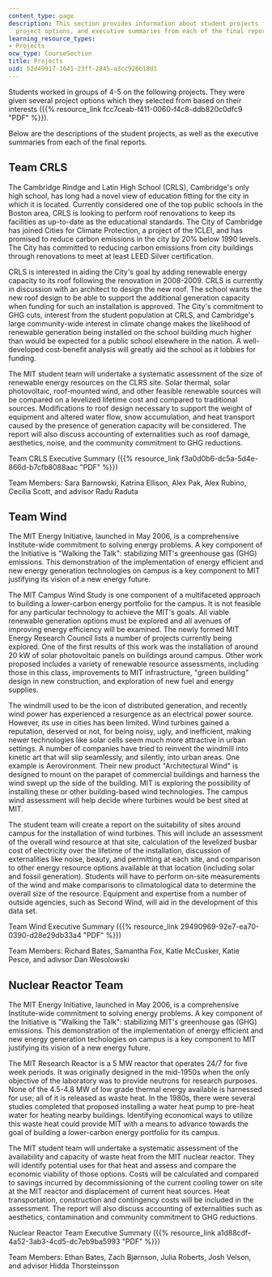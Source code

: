 ```yaml
---
content_type: page
description: This section provides information about student projects for the course,
  project options, and executive summaries from each of the final reports.
learning_resource_types:
- Projects
ocw_type: CourseSection
title: Projects
uid: 52d49917-1041-23ff-2845-a3cc926b18d1
---
```


Students worked in groups of 4-5 on the following projects. They were given several project options which they selected from based on their interests ({{% resource_link fcc7ceab-f411-0060-f4c8-ddb820c0dfc9 "PDF" %}}).

Below are the descriptions of the student projects, as well as the executive summaries from each of the final reports.

Team CRLS
---------

The Cambridge Rindge and Latin High School (CRLS), Cambridge's only high school, has long had a novel view of education fitting for the city in which it is located. Currently considered one of the top public schools in the Boston area, CRLS is looking to perform roof renovations to keep its facilities as up-to-date as the educational standards. The City of Cambridge has joined Cities for Climate Protection, a project of the ICLEI, and has promised to reduce carbon emissions in the city by 20% below 1990 levels. The City has committed to reducing carbon emissions from city buildings through renovations to meet at least LEED Silver certification.

CRLS is interested in aiding the City's goal by adding renewable energy capacity to its roof following the renovation in 2008-2009. CRLS is currently in discussion with an architect to design the new roof. The school wants the new roof design to be able to support the additional generation capacity when funding for such an installation is approved. The City's commitment to GHG cuts, interest from the student population at CRLS, and Cambridge's large community-wide interest in climate change makes the likelihood of renewable generation being installed on the school building much higher than would be expected for a public school elsewhere in the nation. A well-developed cost-benefit analysis will greatly aid the school as it lobbies for funding.

The MIT student team will undertake a systematic assessment of the size of renewable energy resources on the CLRS site. Solar thermal, solar photovoltaic, roof-mounted wind, and other feasible renewable sources will be compared on a levelized lifetime cost and compared to traditional sources. Modifications to roof design necessary to support the weight of equipment and altered water flow, snow accumulation, and heat transport caused by the presence of generation capacity will be considered. The report will also discuss accounting of externalities such as roof damage, aesthetics, noise, and the community commitment to GHG reductions.

Team CRLS Executive Summary ({{% resource_link f3a0d0b6-dc5a-5d4e-866d-b7cfb8088aac "PDF" %}})

Team Members: Sara Barnowski, Katrina Ellison, Alex Pak, Alex Rubino, Cecilia Scott, and advisor Radu Raduta

Team Wind
---------

The MIT Energy Initiative, launched in May 2006, is a comprehensive Institute-wide commitment to solving energy problems. A key component of the Initiative is "Walking the Talk": stabilizing MIT's greenhouse gas (GHG) emissions. This demonstration of the implementation of energy efficient and new energy generation technologies on campus is a key component to MIT justifying its vision of a new energy future.

The MIT Campus Wind Study is one component of a multifaceted approach to building a lower-carbon energy portfolio for the campus. It is not feasible for any particular technology to achieve the MIT's goals. All viable renewable generation options must be explored and all avenues of improving energy efficiency will be examined. The newly formed MIT Energy Research Council lists a number of projects currently being explored. One of the first results of this work was the installation of around 20 kW of solar photovoltaic panels on buildings around campus. Other work proposed includes a variety of renewable resource assessments, including those in this class, improvements to MIT infrastructure, "green building" design in new construction, and exploration of new fuel and energy supplies.

The windmill used to be the icon of distributed generation, and recently wind power has experienced a resurgence as an electrical power source. However, its use in cities has been limited. Wind turbines gained a reputation, deserved or not, for being noisy, ugly, and inefficient, making newer technologies like solar cells seem much more attractive in urban settings. A number of companies have tried to reinvent the windmill into kinetic art that will slip seamlessly, and silently, into urban areas. One example is Aerovironment. Their new product "Architectural Wind" is designed to mount on the parapet of commercial buildings and harness the wind swept up the side of the building. MIT is exploring the possibility of installing these or other building-based wind technologies. The campus wind assessment will help decide where turbines would be best sited at MIT.

The student team will create a report on the suitability of sites around campus for the installation of wind turbines. This will include an assessment of the overall wind resource at that site, calculation of the levelized busbar cost of electricity over the lifetime of the installation, discussion of externalities like noise, beauty, and permitting at each site, and comparison to other energy resource options available at that location (including solar and fossil generation). Students will have to perform on-site measurements of the wind and make comparisons to climatological data to determine the overall size of the resource. Equipment and expertise from a number of outside agencies, such as Second Wind, will aid in the development of this data set.

Team Wind Executive Summary ({{% resource_link 29490969-92e7-ea70-0390-d28e29db33a4 "PDF" %}})

Team Members: Richard Bates, Samantha Fox, Katie McCusker, Katie Pesce, and adivsor Dan Wesolowski

Nuclear Reactor Team
--------------------

The MIT Energy Initiative, launched in May 2006, is a comprehensive Institute-wide commitment to solving energy problems. A key component of the Initiative is "Walking the Talk": stabilizing MIT's greenhouse gas (GHG) emissions. This demonstration of the implementation of energy efficient and new energy generation techologies on campus is a key component to MIT justifying its vision of a new energy future.

The MIT Research Reactor is a 5 MW reactor that operates 24/7 for five week periods. It was originally designed in the mid-1950s when the only objective of the laboratory was to provide neutrons for research purposes. None of the 4.5-4.8 MW of low grade thermal energy available is harnessed for use; all of it is released as waste heat. In the 1980s, there were several studies completed that proposed installing a water heat pump to pre-heat water for heating nearby buildings. Identifying economical ways to utilize this waste heat could provide MIT with a means to advance towards the goal of building a lower-carbon energy portfolio for its campus.

The MIT student team will undertake a systematic assessment of the availability and capacity of waste heat from the MIT nuclear reactor. They will identify potential uses for that heat and assess and compare the economic viability of those options. Costs will be calculated and compared to savings incurred by decommissioning of the current cooling tower on site at the MIT reactor and displacement of current heat sources. Heat transportation, construction and contingency costs will be included in the assessment. The report will also discuss accounting of externalities such as aesthetics, contamination and community commitment to GHG reductions.

Nuclear Reactor Team Executive Summary ({{% resource_link a1d88cdf-4a52-3ab3-4cd5-dc7eb9ba5993 "PDF" %}})

Team Members: Ethan Bates, Zach Bjørnson, Julia Roberts, Josh Velson, and advisor Hidda Thorsteinsson